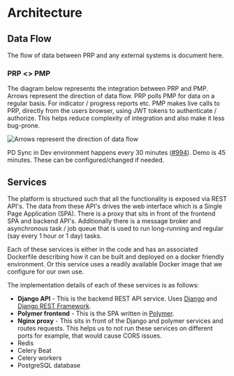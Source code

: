 # Architecture

## Data Flow

The flow of data between PRP and any external systems is document here.

### PRP &lt;&gt; PMP

The diagram below represents the integration between PRP and PMP. Arrows represent the direction of data flow. PRP polls PMP for data on a regular basis. For indicator / progress reports etc. PMP makes live calls to PRP, directly from the users browser, using JWT tokens to authenticate / authorize. This helps reduce complexity of integration and also make it less bug-prone.

![Arrows represent the direction of data flow](../.gitbook/assets/prp-documentation-data-flow.png)

PD Sync in Dev environment happens every 30 minutes \([\#994](https://github.com/unicef/etools-partner-reporting-portal/issues/994)\). Demo is 45 minutes. These can be configured/changed if needed. 

## Services

The platform is structured such that all the functionality is exposed via REST API's. The data from these API's drives the web interface which is a Single Page Application \(SPA\). There is a proxy that sits in front of the frontend SPA and backend API's. Additionally there is a message broker and asynchronous task / job queue that is used to run long-running and regular \(say every 1 hour or 1 day\) tasks.

Each of these services is either in the code and has an associated Dockerfile describing how it can be built and deployed on a docker friendly environment. Or this service uses a readily available Docker image that we configure for our own use.

The implementation details of each of these services is as follows:

* **Django API** - This is the backend REST API service. Uses [Django](https://www.djangoproject.com/) and [Django REST Framework](http://www.django-rest-framework.org/).
* **Polymer frontend** - This is the SPA written in [Polymer](https://www.polymer-project.org/).
* **Nginx proxy** - This sits in front of the Django and polymer services and routes requests. This helps us to not run these services on different ports for example, that would cause CORS issues.
* Redis
* Celery Beat
* Celery workers
* PostgreSQL database



